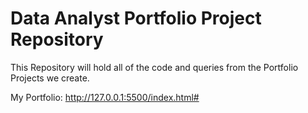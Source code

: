 # Data Analyst Portfolio Project Repository

This Repository will hold all of the code and queries from the Portfolio Projects we create.

My Portfolio: http://127.0.0.1:5500/index.html#

